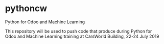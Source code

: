 # pythoncw
Python for Odoo and Machine Learning

This repository will be used to push code that produce during Python for Odoo and Machine Learning training at CarsWorld Building, 22-24 July 2019
